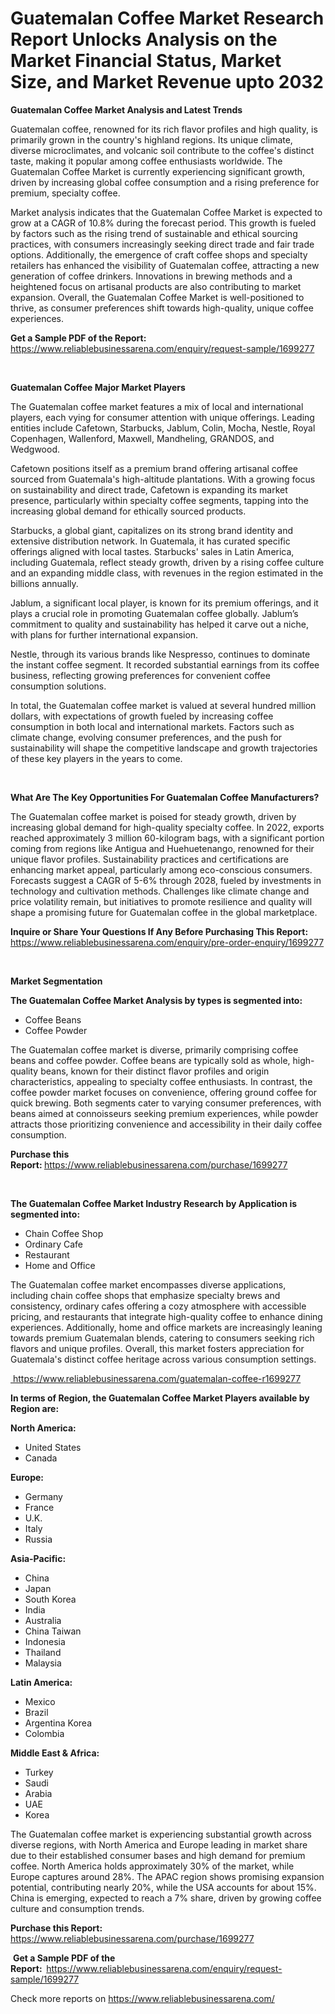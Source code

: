 <p><h1>Guatemalan Coffee Market Research Report Unlocks Analysis on the Market Financial Status, Market Size, and Market Revenue upto 2032</h1></p><p><strong>Guatemalan Coffee Market Analysis and Latest Trends</strong></p>
<p><p>Guatemalan coffee, renowned for its rich flavor profiles and high quality, is primarily grown in the country's highland regions. Its unique climate, diverse microclimates, and volcanic soil contribute to the coffee's distinct taste, making it popular among coffee enthusiasts worldwide. The Guatemalan Coffee Market is currently experiencing significant growth, driven by increasing global coffee consumption and a rising preference for premium, specialty coffee.</p><p>Market analysis indicates that the Guatemalan Coffee Market is expected to grow at a CAGR of 10.8% during the forecast period. This growth is fueled by factors such as the rising trend of sustainable and ethical sourcing practices, with consumers increasingly seeking direct trade and fair trade options. Additionally, the emergence of craft coffee shops and specialty retailers has enhanced the visibility of Guatemalan coffee, attracting a new generation of coffee drinkers. Innovations in brewing methods and a heightened focus on artisanal products are also contributing to market expansion. Overall, the Guatemalan Coffee Market is well-positioned to thrive, as consumer preferences shift towards high-quality, unique coffee experiences.</p></p>
<p><strong>Get a Sample PDF of the Report:&nbsp;</strong> <a href="https://www.reliablebusinessarena.com/enquiry/request-sample/1699277?utm_campaign=1891&utm_medium=2&utm_source=Github&utm_content=ia&utm_term=09012025&utm_id=guatemalan-coffee">https://www.reliablebusinessarena.com/enquiry/request-sample/1699277</a></p>
<p>&nbsp;</p>
<p><strong>Guatemalan Coffee Major Market Players</strong></p>
<p><p>The Guatemalan coffee market features a mix of local and international players, each vying for consumer attention with unique offerings. Leading entities include Cafetown, Starbucks, Jablum, Colin, Mocha, Nestle, Royal Copenhagen, Wallenford, Maxwell, Mandheling, GRANDOS, and Wedgwood.</p><p>Cafetown positions itself as a premium brand offering artisanal coffee sourced from Guatemala's high-altitude plantations. With a growing focus on sustainability and direct trade, Cafetown is expanding its market presence, particularly within specialty coffee segments, tapping into the increasing global demand for ethically sourced products.</p><p>Starbucks, a global giant, capitalizes on its strong brand identity and extensive distribution network. In Guatemala, it has curated specific offerings aligned with local tastes. Starbucks' sales in Latin America, including Guatemala, reflect steady growth, driven by a rising coffee culture and an expanding middle class, with revenues in the region estimated in the billions annually.</p><p>Jablum, a significant local player, is known for its premium offerings, and it plays a crucial role in promoting Guatemalan coffee globally. Jablum’s commitment to quality and sustainability has helped it carve out a niche, with plans for further international expansion.</p><p>Nestle, through its various brands like Nespresso, continues to dominate the instant coffee segment. It recorded substantial earnings from its coffee business, reflecting growing preferences for convenient coffee consumption solutions.</p><p>In total, the Guatemalan coffee market is valued at several hundred million dollars, with expectations of growth fueled by increasing coffee consumption in both local and international markets. Factors such as climate change, evolving consumer preferences, and the push for sustainability will shape the competitive landscape and growth trajectories of these key players in the years to come.</p></p>
<p>&nbsp;</p>
<p><strong>What Are The Key Opportunities For Guatemalan Coffee Manufacturers?</strong></p>
<p><p>The Guatemalan coffee market is poised for steady growth, driven by increasing global demand for high-quality specialty coffee. In 2022, exports reached approximately 3 million 60-kilogram bags, with a significant portion coming from regions like Antigua and Huehuetenango, renowned for their unique flavor profiles. Sustainability practices and certifications are enhancing market appeal, particularly among eco-conscious consumers. Forecasts suggest a CAGR of 5-6% through 2028, fueled by investments in technology and cultivation methods. Challenges like climate change and price volatility remain, but initiatives to promote resilience and quality will shape a promising future for Guatemalan coffee in the global marketplace.</p></p>
<p><strong>Inquire or Share Your Questions If Any Before Purchasing This Report:</strong> <a href="https://www.reliablebusinessarena.com/enquiry/pre-order-enquiry/1699277?utm_campaign=1891&utm_medium=2&utm_source=Github&utm_content=ia&utm_term=09012025&utm_id=guatemalan-coffee">https://www.reliablebusinessarena.com/enquiry/pre-order-enquiry/1699277</a></p>
<p>&nbsp;</p>
<p><strong>Market Segmentation</strong></p>
<p><strong>The Guatemalan Coffee Market Analysis by types is segmented into:</strong></p>
<p><ul><li>Coffee Beans</li><li>Coffee Powder</li></ul></p>
<p><p>The Guatemalan coffee market is diverse, primarily comprising coffee beans and coffee powder. Coffee beans are typically sold as whole, high-quality beans, known for their distinct flavor profiles and origin characteristics, appealing to specialty coffee enthusiasts. In contrast, the coffee powder market focuses on convenience, offering ground coffee for quick brewing. Both segments cater to varying consumer preferences, with beans aimed at connoisseurs seeking premium experiences, while powder attracts those prioritizing convenience and accessibility in their daily coffee consumption.</p></p>
<p><strong>Purchase this Report:&nbsp;</strong><a href="https://www.reliablebusinessarena.com/purchase/1699277?utm_campaign=1891&utm_medium=2&utm_source=Github&utm_content=ia&utm_term=09012025&utm_id=guatemalan-coffee">https://www.reliablebusinessarena.com/purchase/1699277</a></p>
<p>&nbsp;</p>
<p><strong>The Guatemalan Coffee Market Industry Research by Application is segmented into:</strong></p>
<p><ul><li>Chain Coffee Shop</li><li>Ordinary Cafe</li><li>Restaurant</li><li>Home and Office</li></ul></p>
<p><p>The Guatemalan coffee market encompasses diverse applications, including chain coffee shops that emphasize specialty brews and consistency, ordinary cafes offering a cozy atmosphere with accessible pricing, and restaurants that integrate high-quality coffee to enhance dining experiences. Additionally, home and office markets are increasingly leaning towards premium Guatemalan blends, catering to consumers seeking rich flavors and unique profiles. Overall, this market fosters appreciation for Guatemala's distinct coffee heritage across various consumption settings.</p></p>
<p><a href="https://www.reliablebusinessarena.com/guatemalan-coffee-r1699277?utm_campaign=1891&utm_medium=2&utm_source=Github&utm_content=ia&utm_term=09012025&utm_id=guatemalan-coffee">&nbsp;https://www.reliablebusinessarena.com/guatemalan-coffee-r1699277</a></p>
<p><strong>In terms of Region, the Guatemalan Coffee Market Players available by Region are:</strong></p>
<p>
    <p> <strong> North America: </strong>
        <ul>
            <li>United States</li>
            <li>Canada</li>
        </ul>
        </p> 
    <p> <strong> Europe: </strong>
        <ul>
            <li>Germany</li>
            <li>France</li>
            <li>U.K.</li>
            <li>Italy</li>
            <li>Russia</li>
        </ul>
        </p> 
    <p> <strong> Asia-Pacific: </strong>
        <ul>
            <li>China</li>
            <li>Japan</li>
            <li>South Korea</li>
            <li>India</li>
            <li>Australia</li>
            <li>China Taiwan</li>
            <li>Indonesia</li>
            <li>Thailand</li>
            <li>Malaysia</li>
        </ul>
        </p> 
    <p> <strong> Latin America: </strong>
        <ul>
            <li>Mexico</li>
            <li>Brazil</li>
            <li>Argentina Korea</li>
            <li>Colombia</li>
        </ul>
        </p> 
    <p> <strong> Middle East & Africa: </strong>
        <ul>
            <li>Turkey</li>
            <li>Saudi</li>
            <li>Arabia</li>
            <li>UAE</li>
            <li>Korea</li>
        </ul>
    </p>
    </p>
<p><p>The Guatemalan coffee market is experiencing substantial growth across diverse regions, with North America and Europe leading in market share due to their established consumer bases and high demand for premium coffee. North America holds approximately 30% of the market, while Europe captures around 28%. The APAC region shows promising expansion potential, contributing nearly 20%, while the USA accounts for about 15%. China is emerging, expected to reach a 7% share, driven by growing coffee culture and consumption trends.</p></p>
<p><strong>Purchase this Report: </strong><a href="https://www.reliablebusinessarena.com/purchase/1699277?utm_campaign=1891&utm_medium=2&utm_source=Github&utm_content=ia&utm_term=09012025&utm_id=guatemalan-coffee">https://www.reliablebusinessarena.com/purchase/1699277</a></p>
<p>&nbsp;<strong>Get a Sample PDF of the Report:&nbsp;&nbsp;</strong><a href="https://www.reliablebusinessarena.com/enquiry/request-sample/1699277?utm_campaign=1891&utm_medium=2&utm_source=Github&utm_content=ia&utm_term=09012025&utm_id=guatemalan-coffee">https://www.reliablebusinessarena.com/enquiry/request-sample/1699277</a></p>
<p><strong></strong></p>
<p>Check more reports on <a href="https://www.reliablebusinessarena.com/?utm_campaign=1891&utm_medium=2&utm_source=Github&utm_content=ia&utm_term=09012025&utm_id=guatemalan-coffee">https://www.reliablebusinessarena.com/</a></p>